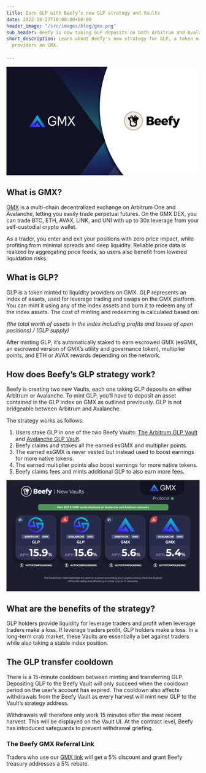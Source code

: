 ```yaml
---
title: Earn GLP with Beefy’s new GLP strategy and Vaults
date: 2022-10-27T10:00:00+00:00
header_image: "/src/images/blog/gmx.png"
sub_header: Beefy is now taking GLP deposits on both Arbitrum and Avalanche
short_description: Learn about Beefy's new strategy for GLP, a token minted to liquidity
  providers on GMX.

---
```

![](/src/images/blog/gmx.png)

## What is GMX?

[GMX](https://app.gmx.io/#/trade/?ref=beefy) is a multi-chain decentralized exchange on Arbitrum One and Avalanche, letting you easily trade perpetual futures. On the GMX DEX, you can trade BTC, ETH, AVAX, LINK, and UNI with up to 30x leverage from your self-custodial crypto wallet.

As a trader, you enter and exit your positions with zero price impact, while profiting from minimal spreads and deep liquidity. Reliable price data is realized by aggregating price feeds, so users also benefit from lowered liquidation risks.

## What is GLP?

GLP is a token minted to liquidity providers on GMX. GLP represents an index of assets, used for leverage trading and swaps on the GMX platform. You can mint it using any of the index assets and burn it to redeem any of the index assets. The cost of minting and redeeming is calculated based on:

_(the total worth of assets in the index including profits and losses of open positions) / (GLP supply)_

After minting GLP, it’s automatically staked to earn escrowed GMX (esGMX, an escrowed version of GMX’s utility and governance token), multiplier points, and ETH or AVAX rewards depending on the network.

## How does Beefy’s GLP strategy work?

Beefy is creating two new Vaults, each one taking GLP deposits on either Arbitrum or Avalanche. To mint GLP, you’ll have to deposit an asset contained in the GLP index on GMX as outlined previously. GLP is not bridgeable between Arbitrum and Avalanche.

The strategy works as follows:

1. Users stake GLP in one of the two Beefy Vaults: [The Arbitrum GLP Vault](https://app.beefy.finance/vault/gmx-arb-glp) and [Avalanche GLP Vault](https://app.beefy.finance/vault/gmx-avax-glp).
2. Beefy claims and stakes all the earned esGMX and multiplier points.
3. The earned esGMX is never vested but instead used to boost earnings for more native tokens.
4. The earned multiplier points also boost earnings for more native tokens.
5. Beefy claims fees and mints additional GLP to also earn more fees.

![](/src/images/blog/v1.png)

## What are the benefits of the strategy?

GLP holders provide liquidity for leverage traders and profit when leverage traders make a loss. If leverage traders profit, GLP holders make a loss. In a long-term crab market, these Vaults are essentially a bet against traders while also taking a stable index position.

## The GLP transfer cooldown

There is a 15-minute cooldown between minting and transferring GLP. Depositing GLP to the Beefy Vault will only succeed when the cooldown period on the user’s account has expired. The cooldown also affects withdrawals from the Beefy Vault as every harvest will mint new GLP to the Vault’s strategy address.

Withdrawals will therefore only work 15 minutes after the most recent harvest. This will be displayed on the Vault UI. At the contract level, Beefy has introduced safeguards to prevent withdrawal griefing.

### The Beefy GMX Referral Link

Traders who use our [GMX link](https://app.gmx.io/#/trade/?ref=beefy) will get a 5% discount and grant Beefy treasury addresses a 5% rebate.